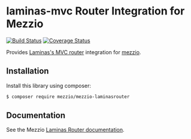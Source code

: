# laminas-mvc Router Integration for Mezzio

[![Build Status](https://travis-ci.com/mezzio/mezzio-laminasrouter.svg?branch=master)](https://travis-ci.com/mezzio/mezzio-laminasrouter)
[![Coverage Status](https://coveralls.io/repos/github/mezzio/mezzio-laminasrouter/badge.svg?branch=master)](https://coveralls.io/github/mezzio/mezzio-laminasrouter?branch=master)

Provides [Laminas's MVC router](https://github.com/laminas/laminas-mvc)
integration for [mezzio](https://github.com/mezzio/mezzio).

## Installation

Install this library using composer:

```bash
$ composer require mezzio/mezzio-laminasrouter
```

## Documentation

See the Mezzio [Laminas Router documentation](https://docs.mezzio.dev/mezzio/features/router/laminas/).
